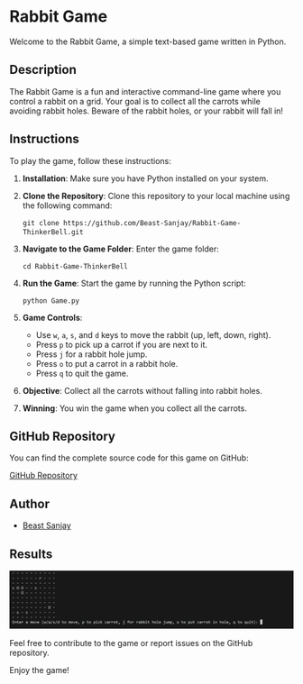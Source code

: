 # Rabbit Game

Welcome to the Rabbit Game, a simple text-based game written in Python.

## Description

The Rabbit Game is a fun and interactive command-line game where you control a rabbit on a grid. Your goal is to collect all the carrots while avoiding rabbit holes. Beware of the rabbit holes, or your rabbit will fall in!

## Instructions

To play the game, follow these instructions:

1. **Installation**: Make sure you have Python installed on your system.

2. **Clone the Repository**: Clone this repository to your local machine using the following command:

   ```
   git clone https://github.com/Beast-Sanjay/Rabbit-Game-ThinkerBell.git
   ```

3. **Navigate to the Game Folder**: Enter the game folder:

   ```
   cd Rabbit-Game-ThinkerBell
   ```

4. **Run the Game**: Start the game by running the Python script:
	```
	python Game.py
	```
 

5. **Game Controls**:
   - Use `w`, `a`, `s`, and `d` keys to move the rabbit (up, left, down, right).
   - Press `p` to pick up a carrot if you are next to it.
   - Press `j` for a rabbit hole jump.
   - Press `o` to put a carrot in a rabbit hole.
   - Press `q` to quit the game.

6. **Objective**: Collect all the carrots without falling into rabbit holes.

7. **Winning**: You win the game when you collect all the carrots.

## GitHub Repository

You can find the complete source code for this game on GitHub:

[GitHub Repository](https://github.com/Beast-Sanjay/Rabbit-Game-ThinkerBell/)

## Author

- [Beast Sanjay](https://github.com/Beast-Sanjay)

## Results

![screenshot1](https://github.com/Beast-Sanjay/Rabbit-Game-ThinkerBell/blob/main/Screenshot2.png?raw=true)

Feel free to contribute to the game or report issues on the GitHub repository.

Enjoy the game!
